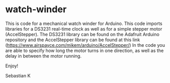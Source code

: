 # watch-winder

This is code for a mechanical watch winder for Arduino. This code imports libraries for a DS3231 real-time clock as well as for a simple stepper motor (AccelStepper). The DS3231 library can be found on the Adafruit Arduino repository and the AccelStepper library can be found at this link (https://www.airspayce.com/mikem/arduino/AccelStepper/) In the code you are able to specify how long the motor turns in one direction, as well as the delay in between the motor running. 

Enjoy!

Sebastian K
